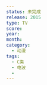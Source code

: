```yaml
---
status: 未完成
release: 2015
type: TV
score:
year:
month:
category:
  - 动漫
tags:
  - C类
  - 电波
  - 
---
```

